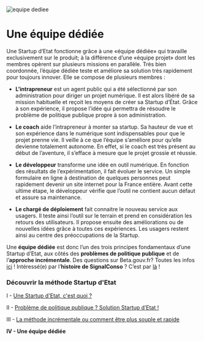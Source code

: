 ![equipe dediee](/assets/blog/2019/06/25/une-equipe-dediee/Article4.jpg)

# Une équipe dédiée

Une Startup d’Etat fonctionne grâce à une «équipe dédiée» qui travaille exclusivement sur le produit; 
à la différence d’une «équipe projet» dont les membres opèrent sur plusieurs missions en parallèle. 
Très bien coordonnée, l’équipe dédiée teste et améliore sa solution très rapidement pour toujours innover. 
Elle se compose de plusieurs membres : 

* **L’intrapreneur** est un agent public qui a été sélectionné par son administration
pour diriger un projet numérique. Il est alors libéré de sa mission habituelle et reçoit les moyens de créer sa Startup d’État. 
Grâce à son expérience, il propose l’idée qui permettra de résoudre le problème de politique publique propre à son administration. 

* **Le coach** aide l’intrapreneur à monter sa startup. Sa hauteur de vue et son expérience dans le numérique sont indispensables pour que le projet prenne vie.
Il veille à ce que l’équipe s’améliore pour qu’elle devienne totalement autonome. 
En effet, si le coach est très présent au début de l’aventure, il s’efface à mesure que le projet grossie et réussie. 

* **Le développeur** transforme une idée en outil numérique. En fonction des résultats de l’expérimentation, il fait évoluer le service. 
Un simple formulaire en ligne à destination de quelques personnes peut rapidement devenir un site internet pour la France entière. 
Avant cette ultime étape, le développeur vérifie que l’outil ne contient aucun défaut et assure sa maintenance. 

* **Le chargé de déploiement** fait connaitre le nouveau service aux usagers. Il teste ainsi l’outil sur le terrain et prend en considération les retours des utilisateurs. 
Il propose ensuite des améliorations ou de nouvelles idées grâce à toutes ces expériences. 
Les usagers restent ainsi au centre des préoccupations de la Startup. 

Une **équipe dédiée** est donc l’un des trois principes fondamentaux d’une Startup d’Etat, aux côtés des **problèmes de politique publique** et de l’**approche incrémentale**. 
Des questions sur Beta.gouv.fr? Toutes les infos [ici](https://beta.gouv.fr) ! Intéressé(e) par l’**histoire de SignalConso** ? C’est par [là](https://signalconso.beta.gouv.fr) ! 



### Découvrir la méthode Startup d'Etat

I - [Une Startup d'Etat, c'est quoi ?](/blog/2019/06/04/Start-up-dEtat)

II - [Problème de politique publique ? Solution Startup d’Etat !](/blog/2019/06/11/Solution-Start-up-dEtat)

III - [La méthode incrémentale ou comment être plus souple et rapide](/blog/2019/06/18/la-methode-incrementale)

**IV - Une équipe dédiée**
